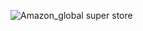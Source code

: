 ![Amazon_global super store](https://github.com/Harish-chintu7777777/Amazon-Global-Super-Store-Data-Analytics-Project/assets/106104183/217be8b8-e760-4631-8af2-878ac110381f)
